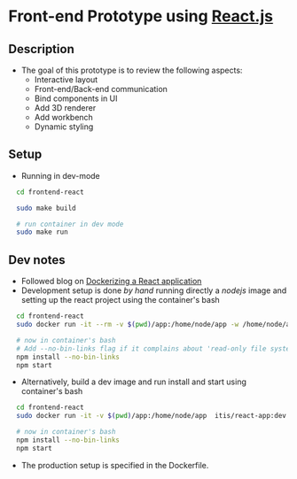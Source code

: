 # Front-end Prototype using [React.js](https://reactjs.org/)

## Description
  - The goal of this prototype is to review the following aspects:
	- Interactive layout
	- Front-end/Back-end communication
	- Bind components in UI
	- Add 3D renderer
	- Add workbench
	- Dynamic styling


## Setup

 - Running in dev-mode
``` bash
  cd frontend-react

  sudo make build

  # run container in dev mode
  sudo make run
```


## Dev notes
 - Followed blog on [Dockerizing a React application](https://medium.com/ai2-blog/dockerizing-a-react-application-3563688a2378)
 - Development setup is done *by hand*  running directly a *nodejs* image and setting up the react project using the container's bash
```bash
  cd frontend-react
  sudo docker run -it --rm -v $(pwd)/app:/home/node/app -w /home/node/app -p 6001:6001 -p 6002:6002 --dns 172.16.8.15 node:8.9.2 bash

  # now in container's bash
  # Add --no-bin-links flag if it complains about 'read-only file system, symlink...'
  npm install --no-bin-links
  npm start
```
 - Alternatively, build a dev image and run install and start using container's bash
 ```bash
   cd frontend-react
   sudo docker run -it -v $(pwd)/app:/home/node/app  itis/react-app:dev /bin/bash

   # now in container's bash
   npm install --no-bin-links
   npm start
 ```



 - The production setup is specified in the Dockerfile.
